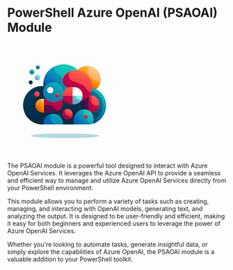 # PowerShell Azure OpenAI (PSAOAI) Module

![](https://raw.githubusercontent.com/voytas75/AzureOpenAI-PowerShell/master/images/PSAOAI256.png)

The PSAOAI module is a powerful tool designed to interact with Azure OpenAI Services. It leverages the Azure OpenAI API to provide a seamless and efficient way to manage and utilize Azure OpenAI Services directly from your PowerShell environment.

This module allows you to perform a variety of tasks such as creating, managing, and interacting with OpenAI models, generating text, and analyzing the output. It is designed to be user-friendly and efficient, making it easy for both beginners and experienced users to leverage the power of Azure OpenAI Services.

Whether you're looking to automate tasks, generate insightful data, or simply explore the capabilities of Azure OpenAI, the PSAOAI module is a valuable addition to your PowerShell toolkit.
